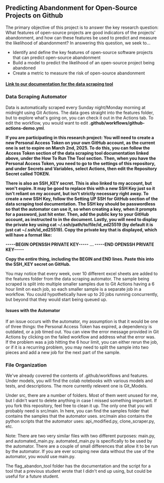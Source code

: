 ## Predicting Abandonment for Open-Source Projects on Github

The primary objective of this project is to answer the key research question: What features of open-source projects are good indicators of the projects’ abandonment, and how can these features be used to predict and measure the likelihood of abandonment? In answering this question, we seek to…

- Identify and define the key features of open-source software projects that can predict open-source abandonment
- Build a model to predict the likelihood of an open-source project being abandoned
- Create a metric to measure the risk of open-source abandonment

#### [Link to our documentation for the data scraping tool](https://docs.google.com/document/d/1Jjpl1xQaMB6FtYWBYjZK0QVgoFTovrYyPYvRcOOTF3k/edit?usp=sharing)


### Data Scraping Automator

Data is automatically scraped every Sunday night/Monday morning at midnight using Git Actions. The data goes straight into the features folder, but to explore what's going on, you can check it out in the Actions tab. To edit the workflow, you would want to edit **.github/workflows/github-actions-demo.yml**.

**If you are participating in this research project: You will need to create a new Personal Access Token on your own GitHub account, as the current one is set to expire on March 2nd, 2025. To do this, you can follow the Access Token section of the data scraping tool documentation linked above, under the How To Run The Tool section. Then, when you have the Personal Access Token, you need to go to the settings of this repository, and under Secrets and Variables, select Actions, then edit the Repository Secret called TOKEN.**

**There is also an SSH_KEY secret. This is also linked to my account, but won't expire. It may be good to replace this with a new SSH Key just so it isn't reliant on my account, but isn't strictly necessary right away. To create a new SSH Key, follow the Setting UP SSH for GitHub section of the data scraping tool documentation. The SSH key should be passwordless so that the automator can use it, so when creating a key, when it prompts for a password, just hit enter. Then, add the public key to your GitHub account, as instructed to in the document. Lastly, you will need to display the private key using cat ~/.ssh/path/to/file/id_ed25519 (by default it is just cat ~/.ssh/id_ed25519). Copy the private key that is displayed, which will have a format like:**

**-----BEGIN OPENSSH PRIVATE KEY-----
...
-----END OPENSSH PRIVATE KEY-----**

**Copy the entire thing, including the BEGIN and END lines. Paste this into the SSH_KEY secret on GitHub.**

You may notice that every week, over 10 different excel sheets are added to the features folder from the data scraping automator. The sample being scraped is split into multiple smaller samples due to Git Actions having a 6 hour limit on each job, so each smaller sample is a separate job in a workflow. You could hypothetically have up to 20 jobs running concurrently, but beyond that they would start being queued up. 

#### Issues with the Automator
If an issue occurs with the automator, my assumption is that it would be one of three things: the Personal Access Token has expired, a dependency is outdated, or a job timed out. You can view the error message provided in Git Actions by clicking on the failed workflow and address what the error was. If the problem was a job hitting the 6 hour limit, you can either rerun the job, or if it is a recurring problem, you may need to split the sample into two pieces and add a new job for the next part of the sample.

### File Organization

We've already covered the contents of .github/workflows and features.
Under models, you will find the colab notebooks with various models and tests, and descriptions. The more currently relevent one is Git_Models.

Under src, there are a number of folders. Most of them went unused for me, but I didn't want to delete anything in case I missed something important. If you fork this repository, feel free to clean it up. The only one that you will probably need is src/main. In here, you can find the samples folder that contains the samples that the automator uses. src/main also contains the python scripts that the automator uses: api_modified.py, clone_scraper.py, etc.

Note: There are two very similar files with two different purposes: main.py, and automated_main.py. automated_main.py is specifically to be used by the automator. There are a couple of small differences that allow it to be run by the automator. If you are ever scraping new data without the use of the automator, you would use main.py.

The flag_abandon_tool folder has the documentation and the script for a tool that a previous student wrote that I didn't end up using, but could be useful for a future student.




